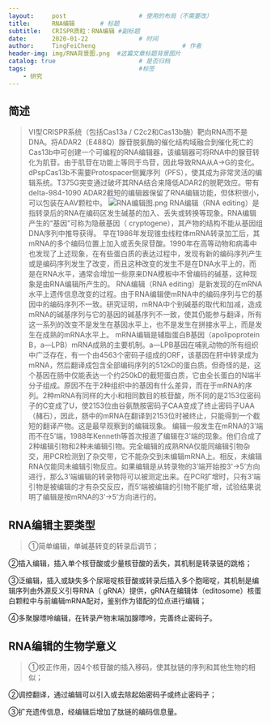```yaml
---
layout:     post   				    # 使用的布局（不需要改）
title:      RNA编辑		# 标题 
subtitle:   CRISPR质粒：RNA编辑 #副标题
date:       2020-01-22 				# 时间
author:     TingFeiCheng 						# 作者
header-img: img/RNA背景图.png 	#这篇文章标题背景图片
catalog: true 						# 是否归档
tags:								#标签
    - 研究
---
```


## 简述
>VI型CRISPR系统（包括Cas13a / C2c2和Cas13b酶）靶向RNA而不是DNA。将ADAR2（E488Q）腺苷脱氨酶的催化结构域融合到催化死亡的Cas13b中可创建一个可编程的RNA编辑器，该编辑器可将RNA中的腺苷转化为肌苷。由于肌苷在功能上等同于鸟苷，因此导致RNA从A→G的变化。dPspCas13b不需要Protospacer侧翼序列（PFS），使其成为非常灵活的编辑系统。T375G突变通过破坏其RNA结合来降低ADAR2的脱靶效应。带有delta-984-1090 ADAR2截短的编辑器保留了RNA编辑功能，但体积很小，可以包装在AAV颗粒中。
>![RNA编辑图.png](https://i.loli.net/2021/01/22/FYz56KVdGTbySws.png)
RNA编辑（RNA editing）是指转录后的RNA在编码区发生碱基的加入、丢失或转换等现象。RNA编辑产生的“基因”可称为隐蔽基因（ cryptogene），其产物的结构不能从基因组DNA序列中推导获得。 早在1986年发现锥虫线粒体mRNA转录加工后，其mRNA的多个编码位置上加入或丢失尿苷酸。1990年在高等动物和病毒中也发现了上述现象，在有些蛋白质的表达过程中，发现有新的编码序列产生或是编码序列发生了改变，而且这种改变的发生不是在DNA水平上的，而是在RNA水平，通常会增加一些原来DNA模板中不曾编码的碱基，这种现象是由RNA编辑所产生的。
RNA编辑（RNA editing）是新发现的在mRNA水平上遗传信息改变的过程。由于RNA编辑使mRNA中的编码序列与它的基因中的编码序列不一致。研究证明，mRNA中个别碱基的取代和加减，造成mRNA的碱基序列与它的基因的碱基序列不一致，使其仍能参与翻译，所有这一系列的改变不是发生在基因水平上，也不是发生在拼接水平上，而是发生在成熟的mRNA水平上。
mRNA编辑是辅脂蛋白B基因（apolipoprotein B，a—LPB）mRNA成熟的主要机制。a—LPB基因在哺乳动物的所有组织中广泛存在，有一个由4563个密码子组成的ORF，该基因在肝中转录成为mRNA，然后翻译成包含全部编码序列的512kD的蛋白质。但奇怪的是，这个基因在肠中仅能表达一个约250kD的截短蛋白质，它由全长蛋白的N端半分子组成。原因不在于2种组织中的基因有什么差异，而在于mRNA的序列。2种mRNA有同样的大小和相同数目的核苷酸，所不同的是2153位密码子的C变成了U，使2153位由谷氨酰胺密码子CAA变成了终止密码子UAA（赭石），因此，肠中的mRNA在翻译到2153位时被终止，只能得到一个截短的翻译产物。这是最早观察到的编辑现象。
编辑一般发生在mRNA的3’端而不在5’端，1988年Kenneth等首次报道了编辑在3'端的现象。他们合成了2种编辑引物和2种未编辑引物。完全编辑的成熟RNA仅能同编辑引物杂交，用PCR检测到了杂交带，它不能杂交到未编辑mRNA上。相反，未编辑RNA仅能同未编辑引物反应。如果编辑是从转录物的3’端开始按3'→5’方向进行，那么3’端编辑的转录物将可以被测定出来。在PCR扩增时，只有3’端引物是被编辑的才有杂交反应，而5’端被编辑的引物不能扩增，试验结果说明了编辑是按mRNA的3’→5’方向进行的。

## RNA编辑主要类型

>①简单编辑，单碱基转变的转录后调节；

②插入编辑，插入单个核苷酸或少量核苷酸的丢失，其机制是转录链的跳格；

③泛编辑，插入或缺失多个尿嘧啶核苷酸或转录后插入多个胞嘧啶，其机制是编辑序列由外源反义引导RNA（ gRNA）提供，gRNA在编辑体（editosome）核蛋白颗粒中与前编辑mRNA配对，鉴别作为错配的位点进行编辑；

④多聚腺嘌呤编辑，在转录产物末端加腺嘌呤，完善终止密码子。

## RNA编辑的生物学意义

>①校正作用，因4个核苷酸的插入移码，使其肽链的序列和其他生物的相似；

②调控翻译，通过编辑可以引入或去除起始密码子或终止密码子；

③扩充遗传信息，经编辑后增加了肽链的编码信息量。
